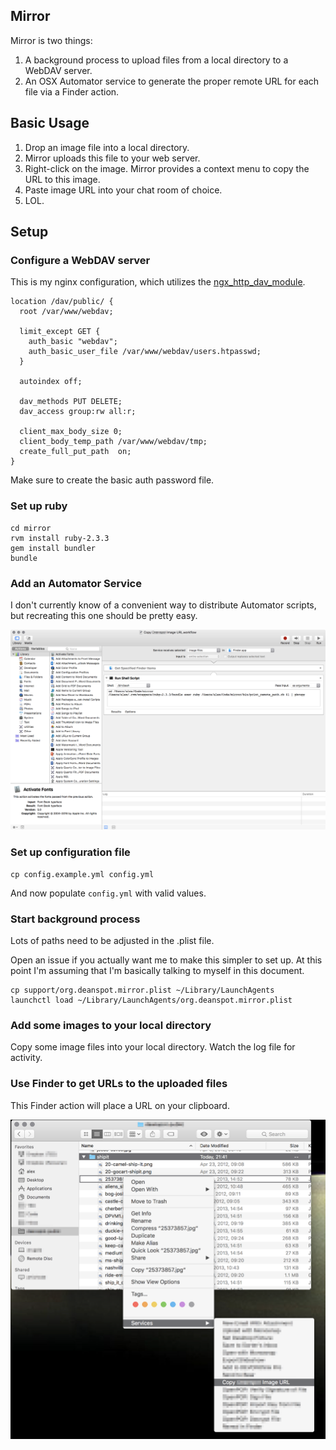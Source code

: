 ## Mirror

Mirror is two things:

  1. A background process to upload files from a local directory to a WebDAV
     server.
  2. An OSX Automator service to generate the proper remote URL for each
     file via a Finder action.

## Basic Usage

  1. Drop an image file into a local directory.
  2. Mirror uploads this file to your web server.
  3. Right-click on the image. Mirror provides a context menu to copy the URL
     to this image.
  4. Paste image URL into your chat room of choice.
  5. LOL.

## Setup

### Configure a WebDAV server

This is my nginx configuration, which utilizes the [ngx_http_dav_module](http://nginx.org/en/docs/http/ngx_http_dav_module.html).

```
location /dav/public/ {
  root /var/www/webdav;

  limit_except GET {
    auth_basic "webdav";
    auth_basic_user_file /var/www/webdav/users.htpasswd;
  }

  autoindex off;

  dav_methods PUT DELETE;
  dav_access group:rw all:r;

  client_max_body_size 0;
  client_body_temp_path /var/www/webdav/tmp;
  create_full_put_path  on;
}
```

Make sure to create the basic auth password file.

### Set up ruby

```
cd mirror
rvm install ruby-2.3.3
gem install bundler
bundle
```

### Add an Automator Service

I don't currently know of a convenient way to distribute Automator scripts,
but recreating this one should be pretty easy.

![screenshot](support/automator-screenshot.png)

### Set up configuration file

```
cp config.example.yml config.yml
```

And now populate `config.yml` with valid values.

### Start background process

Lots of paths need to be adjusted in the .plist file.

Open an issue if you actually want me to make this simpler to set up. At this
point I'm assuming that I'm basically talking to myself in this document.

```
cp support/org.deanspot.mirror.plist ~/Library/LaunchAgents
launchctl load ~/Library/LaunchAgents/org.deanspot.mirror.plist
```

### Add some images to your local directory

Copy some image files into your local directory.
Watch the log file for activity.

### Use Finder to get URLs to the uploaded files

This Finder action will place a URL on your clipboard.

![screenshot](support/copy-url-screenshot.png)
